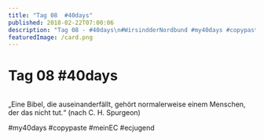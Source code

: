 ```yaml
---
title: "Tag 08  #40days"
published: 2018-02-22T07:00:06
description: "Tag 08 - #40days\n#WirsindderNordbund #my40days #copypaste #meinEC #ecjugend"
featuredImage: /card.png
---
```


# Tag 08  #40days

<img loading="lazy" src="/old/40DAYS_02-22_UP-tag-08.jpg" alt>

&#8222;Eine Bibel, die auseinanderfällt, gehört normalerweise einem Menschen, der das nicht tut.&#8220; 
(nach C. H. Spurgeon)

#my40days #copypaste #meinEC #ecjugend